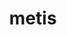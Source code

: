 ---
title: "metis"
layout: cache
categories: [package, develop-2024-01-21]
meta: {"versions": ["5.1.0"], "compilers": ["cce@=15.0.1", "gcc@=10.3.0", "gcc@=11.1.0", "gcc@=11.4.0", "gcc@=7.3.1", "gcc@=7.5.0", "gcc@=9.4.0", "oneapi@=2023.2.0"], "oss": ["amzn2", "rhel8", "sle_hpc15", "ubuntu18.04", "ubuntu20.04", "ubuntu22.04"], "platforms": ["linux"], "targets": ["aarch64", "neoverse_n1", "neoverse_v1", "ppc64le", "x86_64_v3", "x86_64_v4", "zen4"], "stacks": ["aws-isc", "aws-isc-aarch64", "data-vis-sdk", "e4s", "e4s-aarch64", "e4s-cray-rhel", "e4s-cray-sles", "e4s-neoverse_v1", "e4s-oneapi", "e4s-power", "e4s-rocm-external", "radiuss", "radiuss-aws", "radiuss-aws-aarch64", "root"], "num_specs": 14, "num_specs_by_stack": {"radiuss-aws-aarch64": 2, "root": 14, "aws-isc-aarch64": 2, "radiuss-aws": 1, "aws-isc": 1, "e4s-cray-rhel": 1, "e4s-cray-sles": 1, "radiuss": 1, "e4s-neoverse_v1": 1, "e4s-power": 1, "data-vis-sdk": 2, "e4s-rocm-external": 1, "e4s": 2, "e4s-oneapi": 1, "e4s-aarch64": 1}}
spec_details: [{"hash": "pvsmshdphw46ujj2vssfbtt25mteyw5k", "compiler": "gcc@=7.3.1", "versions": ["5.1.0"], "os": "amzn2", "platform": "linux", "target": "aarch64", "variants": ["build_system=cmake", "build_type=Release", "~gdb", "generator=make", "~int64", "~ipo", "patches=4991da9,93a7903,b1225da", "~real64", "+shared"], "stacks": ["radiuss-aws-aarch64", "root", "aws-isc-aarch64"], "size": "-", "tarball": "https://binaries.spack.io/releases/develop-2024-01-21/build_cache/linux-amzn2-aarch64/gcc-7.3.1/metis-5.1.0/linux-amzn2-aarch64-gcc-7.3.1-metis-5.1.0-pvsmshdphw46ujj2vssfbtt25mteyw5k.spack"}, {"hash": "otm2nlzdwu6jsm3hs6rwh5d4eh5xzg5y", "compiler": "gcc@=7.3.1", "versions": ["5.1.0"], "os": "amzn2", "platform": "linux", "target": "x86_64_v3", "variants": ["build_system=cmake", "build_type=Release", "~gdb", "generator=make", "~int64", "~ipo", "patches=4991da9,93a7903,b1225da", "~real64", "+shared"], "stacks": ["radiuss-aws", "root", "aws-isc"], "size": "-", "tarball": "https://binaries.spack.io/releases/develop-2024-01-21/build_cache/linux-amzn2-x86_64_v3/gcc-7.3.1/metis-5.1.0/linux-amzn2-x86_64_v3-gcc-7.3.1-metis-5.1.0-otm2nlzdwu6jsm3hs6rwh5d4eh5xzg5y.spack"}, {"hash": "lk7ow2kumrpzr6itrndceyxvimcu6c75", "compiler": "gcc@=7.3.1", "versions": ["5.1.0"], "os": "amzn2", "platform": "linux", "target": "neoverse_n1", "variants": ["build_system=cmake", "build_type=Release", "~gdb", "generator=make", "~int64", "~ipo", "patches=4991da9,93a7903,b1225da", "~real64", "+shared"], "stacks": ["radiuss-aws-aarch64", "root", "aws-isc-aarch64"], "size": "-", "tarball": "https://binaries.spack.io/releases/develop-2024-01-21/build_cache/linux-amzn2-neoverse_n1/gcc-7.3.1/metis-5.1.0/linux-amzn2-neoverse_n1-gcc-7.3.1-metis-5.1.0-lk7ow2kumrpzr6itrndceyxvimcu6c75.spack"}, {"hash": "bdupoi4bfa4irgfg26mudzlbvnmt6cwm", "compiler": "cce@=15.0.1", "versions": ["5.1.0"], "os": "rhel8", "platform": "linux", "target": "zen4", "variants": ["build_system=cmake", "build_type=Release", "~gdb", "generator=make", "~int64", "~ipo", "patches=4991da9,93a7903", "~real64", "+shared"], "stacks": ["e4s-cray-rhel", "root"], "size": "-", "tarball": "https://binaries.spack.io/releases/develop-2024-01-21/build_cache/linux-rhel8-zen4/cce-15.0.1/metis-5.1.0/linux-rhel8-zen4-cce-15.0.1-metis-5.1.0-bdupoi4bfa4irgfg26mudzlbvnmt6cwm.spack"}, {"hash": "jns42nxozuiin7j3kgg4yupamszwgdwm", "compiler": "gcc@=10.3.0", "versions": ["5.1.0"], "os": "sle_hpc15", "platform": "linux", "target": "x86_64_v4", "variants": ["build_system=cmake", "build_type=Release", "~gdb", "generator=make", "~int64", "~ipo", "patches=4991da9,93a7903,b1225da", "~real64", "+shared"], "stacks": ["e4s-cray-sles", "root"], "size": "-", "tarball": "https://binaries.spack.io/releases/develop-2024-01-21/build_cache/linux-sle_hpc15-x86_64_v4/gcc-10.3.0/metis-5.1.0/linux-sle_hpc15-x86_64_v4-gcc-10.3.0-metis-5.1.0-jns42nxozuiin7j3kgg4yupamszwgdwm.spack"}, {"hash": "q74dvhbqch7u47ssuauj2guxjbvxtkbk", "compiler": "gcc@=7.5.0", "versions": ["5.1.0"], "os": "ubuntu18.04", "platform": "linux", "target": "x86_64_v3", "variants": ["build_system=cmake", "build_type=Release", "~gdb", "generator=make", "~int64", "~ipo", "patches=4991da9,93a7903,b1225da", "~real64", "+shared"], "stacks": ["radiuss", "root"], "size": "-", "tarball": "https://binaries.spack.io/releases/develop-2024-01-21/build_cache/linux-ubuntu18.04-x86_64_v3/gcc-7.5.0/metis-5.1.0/linux-ubuntu18.04-x86_64_v3-gcc-7.5.0-metis-5.1.0-q74dvhbqch7u47ssuauj2guxjbvxtkbk.spack"}, {"hash": "l3a72hs7rnfkagsxo5lzkadovdoycush", "compiler": "gcc@=11.4.0", "versions": ["5.1.0"], "os": "ubuntu20.04", "platform": "linux", "target": "neoverse_v1", "variants": ["build_system=cmake", "build_type=Release", "~gdb", "generator=make", "~int64", "~ipo", "patches=4991da9,93a7903,b1225da", "~real64", "+shared"], "stacks": ["e4s-neoverse_v1", "root"], "size": "-", "tarball": "https://binaries.spack.io/releases/develop-2024-01-21/build_cache/linux-ubuntu20.04-neoverse_v1/gcc-11.4.0/metis-5.1.0/linux-ubuntu20.04-neoverse_v1-gcc-11.4.0-metis-5.1.0-l3a72hs7rnfkagsxo5lzkadovdoycush.spack"}, {"hash": "gi22jpxvebhhfslidurebgutcf6u2x4z", "compiler": "gcc@=9.4.0", "versions": ["5.1.0"], "os": "ubuntu20.04", "platform": "linux", "target": "ppc64le", "variants": ["build_system=cmake", "build_type=Release", "~gdb", "generator=make", "~int64", "~ipo", "patches=4991da9,93a7903,b1225da", "~real64", "+shared"], "stacks": ["e4s-power", "root"], "size": "-", "tarball": "https://binaries.spack.io/releases/develop-2024-01-21/build_cache/linux-ubuntu20.04-ppc64le/gcc-9.4.0/metis-5.1.0/linux-ubuntu20.04-ppc64le-gcc-9.4.0-metis-5.1.0-gi22jpxvebhhfslidurebgutcf6u2x4z.spack"}, {"hash": "n2izsdcwktdiswm35mnpmttbpp6de6ou", "compiler": "gcc@=11.1.0", "versions": ["5.1.0"], "os": "ubuntu20.04", "platform": "linux", "target": "x86_64_v3", "variants": ["build_system=cmake", "build_type=Release", "~gdb", "generator=make", "~int64", "~ipo", "patches=4991da9,93a7903,b1225da", "~real64", "+shared"], "stacks": ["data-vis-sdk", "root"], "size": "-", "tarball": "https://binaries.spack.io/releases/develop-2024-01-21/build_cache/linux-ubuntu20.04-x86_64_v3/gcc-11.1.0/metis-5.1.0/linux-ubuntu20.04-x86_64_v3-gcc-11.1.0-metis-5.1.0-n2izsdcwktdiswm35mnpmttbpp6de6ou.spack"}, {"hash": "iuywm7kxgtf7nbrdsw66r3vlg3ceunjt", "compiler": "gcc@=11.1.0", "versions": ["5.1.0"], "os": "ubuntu20.04", "platform": "linux", "target": "x86_64_v3", "variants": ["build_system=cmake", "build_type=Release", "~gdb", "generator=make", "~int64", "~ipo", "patches=4991da9,93a7903,b1225da", "~real64", "+shared"], "stacks": ["data-vis-sdk", "root"], "size": "-", "tarball": "https://binaries.spack.io/releases/develop-2024-01-21/build_cache/linux-ubuntu20.04-x86_64_v3/gcc-11.1.0/metis-5.1.0/linux-ubuntu20.04-x86_64_v3-gcc-11.1.0-metis-5.1.0-iuywm7kxgtf7nbrdsw66r3vlg3ceunjt.spack"}, {"hash": "3l7ebubzg5sv7rx5jjlyxwmadujixoju", "compiler": "gcc@=11.4.0", "versions": ["5.1.0"], "os": "ubuntu20.04", "platform": "linux", "target": "x86_64_v3", "variants": ["build_system=cmake", "build_type=Release", "~gdb", "generator=make", "~int64", "~ipo", "patches=4991da9,93a7903,b1225da", "~real64", "+shared"], "stacks": ["e4s-rocm-external", "e4s", "root"], "size": "-", "tarball": "https://binaries.spack.io/releases/develop-2024-01-21/build_cache/linux-ubuntu20.04-x86_64_v3/gcc-11.4.0/metis-5.1.0/linux-ubuntu20.04-x86_64_v3-gcc-11.4.0-metis-5.1.0-3l7ebubzg5sv7rx5jjlyxwmadujixoju.spack"}, {"hash": "z46vxd75o7wbcg4kenfimr33zbjjgrgg", "compiler": "gcc@=11.4.0", "versions": ["5.1.0"], "os": "ubuntu20.04", "platform": "linux", "target": "x86_64_v3", "variants": ["build_system=cmake", "build_type=Release", "~gdb", "generator=make", "~int64", "~ipo", "patches=4991da9,93a7903,b1225da", "~real64", "+shared"], "stacks": ["e4s", "root"], "size": "-", "tarball": "https://binaries.spack.io/releases/develop-2024-01-21/build_cache/linux-ubuntu20.04-x86_64_v3/gcc-11.4.0/metis-5.1.0/linux-ubuntu20.04-x86_64_v3-gcc-11.4.0-metis-5.1.0-z46vxd75o7wbcg4kenfimr33zbjjgrgg.spack"}, {"hash": "yi4qavizhkod5kiwwr47kjffs2ookh4z", "compiler": "oneapi@=2023.2.0", "versions": ["5.1.0"], "os": "ubuntu20.04", "platform": "linux", "target": "x86_64_v3", "variants": ["build_system=cmake", "build_type=Release", "~gdb", "generator=make", "~int64", "~ipo", "patches=4991da9,93a7903", "~real64", "+shared"], "stacks": ["e4s-oneapi", "root"], "size": "-", "tarball": "https://binaries.spack.io/releases/develop-2024-01-21/build_cache/linux-ubuntu20.04-x86_64_v3/oneapi-2023.2.0/metis-5.1.0/linux-ubuntu20.04-x86_64_v3-oneapi-2023.2.0-metis-5.1.0-yi4qavizhkod5kiwwr47kjffs2ookh4z.spack"}, {"hash": "e7ltc3crwuvmeg35iokx4axoy5q7vzfa", "compiler": "gcc@=11.4.0", "versions": ["5.1.0"], "os": "ubuntu22.04", "platform": "linux", "target": "aarch64", "variants": ["build_system=cmake", "build_type=Release", "~gdb", "generator=make", "~int64", "~ipo", "patches=4991da9,93a7903,b1225da", "~real64", "+shared"], "stacks": ["e4s-aarch64", "root"], "size": "-", "tarball": "https://binaries.spack.io/releases/develop-2024-01-21/build_cache/linux-ubuntu22.04-aarch64/gcc-11.4.0/metis-5.1.0/linux-ubuntu22.04-aarch64-gcc-11.4.0-metis-5.1.0-e7ltc3crwuvmeg35iokx4axoy5q7vzfa.spack"}]
---
